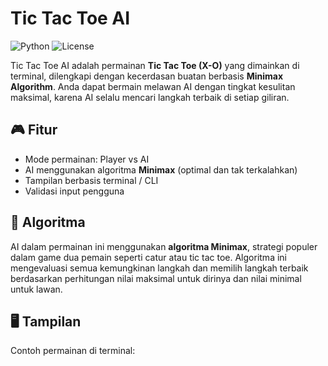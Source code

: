# Tic Tac Toe AI

![Python](https://img.shields.io/badge/Python-3.10-blue.svg)
![License](https://img.shields.io/badge/License-MIT-green.svg)

Tic Tac Toe AI adalah permainan **Tic Tac Toe (X-O)** yang dimainkan di terminal, dilengkapi dengan kecerdasan buatan berbasis **Minimax Algorithm**. Anda dapat bermain melawan AI dengan tingkat kesulitan maksimal, karena AI selalu mencari langkah terbaik di setiap giliran.

## 🎮 Fitur

- Mode permainan: Player vs AI
- AI menggunakan algoritma **Minimax** (optimal dan tak terkalahkan)
- Tampilan berbasis terminal / CLI
- Validasi input pengguna

## 🧠 Algoritma

AI dalam permainan ini menggunakan **algoritma Minimax**, strategi populer dalam game dua pemain seperti catur atau tic tac toe. Algoritma ini mengevaluasi semua kemungkinan langkah dan memilih langkah terbaik berdasarkan perhitungan nilai maksimal untuk dirinya dan nilai minimal untuk lawan.

## 🖥️ Tampilan

Contoh permainan di terminal:


